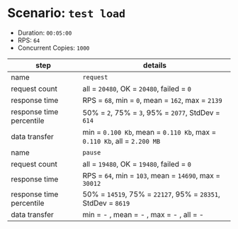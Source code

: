 # Scenario: `test load`

- Duration: `00:05:00`
- RPS: `64`
- Concurrent Copies: `1000`

| __step__                 | __details__                                                             |
|--------------------------|-------------------------------------------------------------------------|
| name                     | `request`                                                               |
| request count            | all = `20480`, OK = `20480`, failed = `0`                               |
| response time            | RPS = `68`, min = `0`, mean = `162`, max = `2139`                       |
| response time percentile | 50% = `2`, 75% = `3`, 95% = `2077`, StdDev = `614`                      |
| data transfer            | min = `0.100 Kb`, mean = `0.110 Kb`, max = `0.110 Kb`, all = `2.200 MB` |
| name                     | `pause`                                                                 |
| request count            | all = `19480`, OK = `19480`, failed = `0`                               |
| response time            | RPS = `64`, min = `103`, mean = `14690`, max = `30012`                  |
| response time percentile | 50% = `14519`, 75% = `22127`, 95% = `28351`, StdDev = `8619`            |
| data transfer            | min = - , mean = - , max = - , all = -                                  |